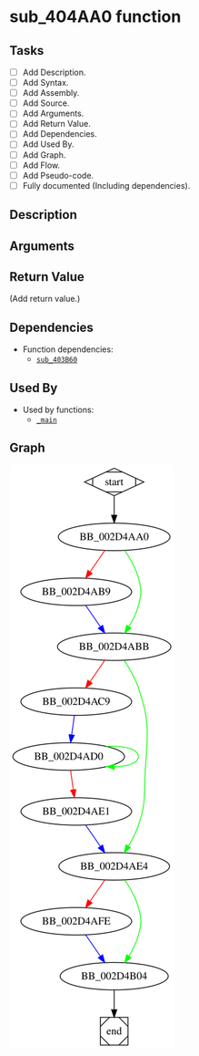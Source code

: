 # sub_404AA0 function

## Tasks

- [ ] Add Description.
- [ ] Add Syntax.
- [ ] Add Assembly.
- [ ] Add Source.
- [ ] Add Arguments.
- [ ] Add Return Value.
- [ ] Add Dependencies.
- [ ] Add Used By.
- [ ] Add Graph.
- [ ] Add Flow.
- [ ] Add Pseudo-code.
- [ ] Fully documented (Including dependencies).

## Description


## Arguments


## Return Value

(Add return value.)

## Dependencies

* Function dependencies:
  * [`sub_403B60`](sub_403B60.md)

## Used By

* Used by functions:
  * [`_main`](_main.md)

## Graph

![sub_404AA0 Graph](../svg/sub_404AA0.svg "sub_404AA0 Graph")

